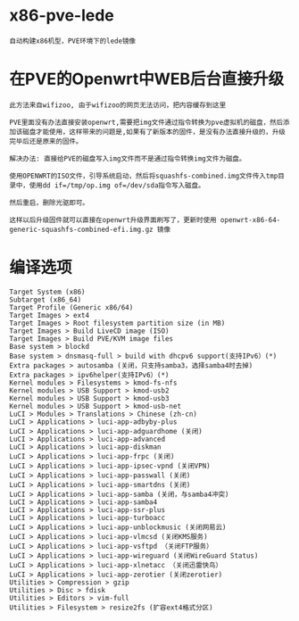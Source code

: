 # x86-pve-lede
    自动构建x86机型，PVE环境下的lede镜像

# 在PVE的Openwrt中WEB后台直接升级
    此方法来自wifizoo, 由于wifizoo的网页无法访问，把内容缓存到这里

    PVE里面没有办法直接安装openwrt,需要把img文件通过指令转换为pve虚拟机的磁盘，然后添加该磁盘才能使用，这样带来的问题是,如果有了新版本的固件，是没有办法直接升级的，升级完毕后还是原来的固件。

    解决办法: 直接给PVE的磁盘写入img文件而不是通过指令转换img文件为磁盘。

    使用OPENWRT的ISO文件，引导系统启动，然后将squashfs-combined.img文件传入tmp目录中，使用dd if=/tmp/op.img of=/dev/sda指令写入磁盘。

    然后重启，删除光驱即可。

    这样以后升级固件就可以直接在openwrt升级界面刷写了，更新时使用 openwrt-x86-64-generic-squashfs-combined-efi.img.gz 镜像

# 编译选项
    Target System (x86)
    Subtarget (x86_64)
    Target Profile (Generic x86/64)
    Target Images > ext4
    Target Images > Root filesystem partition size (in MB)
    Target Images > Build LiveCD image (ISO)
    Target Images > Build PVE/KVM image files
    Base system > blockd 	
    Base system > dnsmasq-full > build with dhcpv6 support(支持IPv6）(*)
    Extra packages > autosamba (关闭，只支持samba3，选择samba4时去掉)
    Extra packages > ipv6helper(支持IPv6）(*)
    Kernel modules > Filesystems > kmod-fs-nfs
    Kernel modules > USB Support > kmod-usb2
    Kernel modules > USB Support > kmod-usb3
    Kernel modules > USB Support > kmod-usb-net
    LuCI > Modules > Translations > Chinese (zh-cn)
    LuCI > Applications > luci-app-adbyby-plus
    LuCI > Applications > luci-app-adguardhome (关闭)
    LuCI > Applications > luci-app-advanced
    LuCI > Applications > luci-app-diskman
    LuCI > Applications > luci-app-frpc (关闭)
    LuCI > Applications > luci-app-ipsec-vpnd (关闭VPN)
    LuCI > Applications > luci-app-passwall (关闭)
    LuCI > Applications > luci-app-smartdns (关闭)
    LuCI > Applications > luci-app-samba (关闭，与samba4冲突)
    LuCI > Applications > luci-app-samba4
    LuCI > Applications > luci-app-ssr-plus
    LuCI > Applications > luci-app-turboacc
    LuCI > Applications > luci-app-unblockmusic (关闭网易云)
    LuCI > Applications > luci-app-vlmcsd (关闭KMS服务)
    LuCI > Applications > luci-app-vsftpd （关闭FTP服务）
    LuCI > Applications > luci-app-wireguard (关闭WireGuard Status)
    LuCI > Applications > luci-app-xlnetacc （关闭迅雷快鸟）
    LuCI > Applications > luci-app-zerotier (关闭zerotier)
    Utilities > Compression > gzip  
    Utilities > Disc > fdisk
    Utilities > Editors > vim-full
    Utilities > Filesystem > resize2fs (扩容ext4格式分区)
